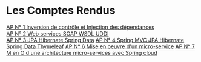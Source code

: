 # Les Comptes Rendus
[AP N° 1 Inversion de contrôle et Injection des dépendances](https://github.com/Najat-ESSAYYAD/Architecture_JEE_-_Middlewares/blob/main/AP%20N%C2%B0%201%20Inversion%20de%20contr%C3%B4le%20et%20Injection%20des%20d%C3%A9pendances/JEE_Najat_ES-SAYYAD_GLSID.pdf)   
[AP N° 2 Web services SOAP WSDL UDDI](https://github.com/Najat-ESSAYYAD/Architecture_JEE_-_Middlewares/blob/main/AP%20N%C2%B0%203%20%20JPA%20Hibernate%20Spring%20Data/ES-SAYYAD_Najat_Activit%C3%A9%20Pratique%20N%C2%B03_GLSID.pdf)  
[AP N° 3  JPA Hibernate Spring Data]()
[AP N° 4  Spring MVC JPA Hibernate Spring Data Thymeleaf]()
[AP N° 6  Mise en oeuvre d'un micro-service]()
[AP N° 7 M en O d'une architecture micro-services avec Spring cloud]()
